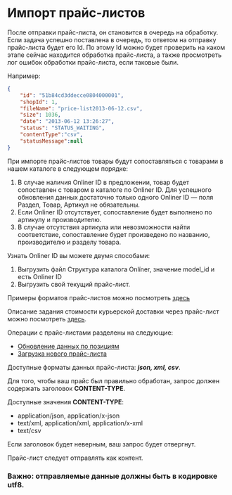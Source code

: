 # Импорт прайс-листов

После отправки прайс-листа, он становится в очередь на обработку. Если задача успешно поставлена в очередь,
то ответом на отправку прайс-листа будет его Id. По этому Id можно будет проверить на каком этапе сейчас
находится обработка прайс-листа, а также просмотреть лог ошибок обработки прайс-листа, если таковые были.

Например:
```json
{
    "id": "51b84cd3ddecce0804000001",
    "shopId": 1,
    "fileName": "price-list2013-06-12.csv",
    "size": 1036,
    "date": "2013-06-12 13:26:27",
    "status": "STATUS_WAITING",
    "contentType":"csv",
    "statusMessage":null
}
```

При импорте прайс-листов товары будут сопоставляться с товарами в нашем каталоге в следующем порядке:

1. В случае наличия Onliner ID в предложении, товар будет сопоставлен с товаром в каталоге по Onliner ID. Для успешного обновления данных достаточно только одного Onliner ID — поля Раздел, Товар, Артикул не обязательны.
2. Если Onliner ID отсутствует, сопоставление будет выполнено по артикулу и производителю.
3. В случае отсутствия артикула или невозможности найти соответствие, сопоставление будет произведено по названию, производителю и разделу товара.

Узнать Onliner ID вы можете двумя способами:
1. Выгрузить файл Структура каталога Onlíner, значение model_id и есть Onliner ID
2. Выгрузить свой текущий прайс-лист.

Примеры форматов прайс-листов можно посмотреть [здесь](../formats.md)

Описание задания стоимости курьерской доставки через прайс-лист можно посмотреть [здесь](courier_delivery.md).

Операции с прайс-листами разделены на следующие:

+ [Обновление данных по позициям](update.md)
+ [Загрузка нового прайс-листа](replace.md)

Доступные форматы данных прайс-листа: ___json, xml, csv___.

Для того, чтобы ваш прайс был правильно обработан, запрос должен содержать заголовок __CONTENT-TYPE__.

Доступные значения __CONTENT-TYPE__:

+ application/json, application/x-json
+ text/xml, application/xml, application/x-xml
+ text/csv

Если заголовок будет неверным, ваш запрос будет отвергнут.

Прайс-лист следует отправлять как контент.

### Важно: отправляемые данные должны быть в кодировке utf8.
